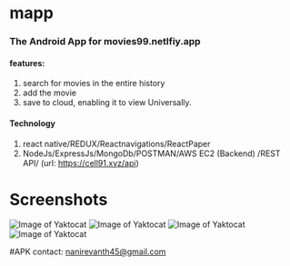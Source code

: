 # mapp
### The Android App for movies99.netlfiy.app

#### features:
1. search for movies in the entire history
2. add the movie
3. save to cloud, enabling it to view Universally.

#### Technology
1. react native/REDUX/Reactnavigations/ReactPaper
2. NodeJs/ExpressJs/MongoDb/POSTMAN/AWS EC2 (Backend) /REST API/ (url: https://cell91.xyz/api)

# Screenshots
![Image of Yaktocat](docs/one.png)
![Image of Yaktocat](docs/two.png)
![Image of Yaktocat](docs/three.png)
![Image of Yaktocat](docs/four.png)

#APK
contact: nanirevanth45@gmail.com
